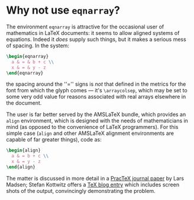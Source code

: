 # Why not use `eqnarray`?

The environment `eqnarray` is attractive for the
occasional user of mathematics in LaTeX documents: it seems to
allow aligned systems of equations.  Indeed it _does_ supply such
things, but it makes a serious mess of spacing.  In the system:
```latex
\begin{eqnarray}
  a & = & b + c \\
  x & = & y - z
\end{eqnarray}
```
the spacing around the ''='' signs is _not_ that defined in the
metrics for the font from which the glyph comes&nbsp;&mdash; it's
`\arraycolsep`, which may be set to some very odd value for reasons
associated with real arrays elsewhere in the document.

The user is far better served by the AMSLaTeX bundle, which
provides an `align` environment, which is designed with
the needs of mathematicians in mind (as opposed to the convenience of
LaTeX programmers).  For this simple case (`align` and
other AMSLaTeX alignment environments are capable of far greater
things), code as:
```latex
\begin{align}
  a & = b + c \\
  x & = y - z
\end{align}
```
The matter is discussed in more detail in a 
[PracTeX journal paper](http://tug.org/pracjourn/2006-4/madsen/madsen.pdf)
by Lars Madsen; Stefan Kottwitz offers a 
[TeX blog entry](http://texblog.net/latex-archive/maths/eqnarray-align-environment/)
which includes screen shots of the output, convincingly demonstrating
the problem.

